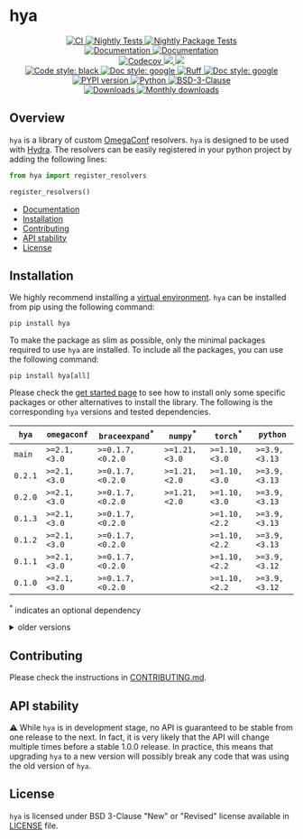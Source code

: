 # hya

<p align="center">
    <a href="https://github.com/durandtibo/hya/actions">
        <img alt="CI" src="https://github.com/durandtibo/hya/workflows/CI/badge.svg">
    </a>
    <a href="https://github.com/durandtibo/hya/actions">
        <img alt="Nightly Tests" src="https://github.com/durandtibo/hya/workflows/Nightly%20Tests/badge.svg">
    </a>
    <a href="https://github.com/durandtibo/hya/actions">
        <img alt="Nightly Package Tests" src="https://github.com/durandtibo/hya/workflows/Nightly%20Package%20Tests/badge.svg">
    </a>
    <br/>
    <a href="https://durandtibo.github.io/hya/">
        <img alt="Documentation" src="https://github.com/durandtibo/hya/workflows/Documentation%20(stable)/badge.svg">
    </a>
    <a href="https://durandtibo.github.io/hya/">
        <img alt="Documentation" src="https://github.com/durandtibo/hya/workflows/Documentation%20(unstable)/badge.svg">
    </a>
    <br/>
    <a href="https://codecov.io/gh/durandtibo/hya">
        <img alt="Codecov" src="https://codecov.io/gh/durandtibo/hya/branch/main/graph/badge.svg">
    </a>
    <a href="https://codeclimate.com/github/durandtibo/hya/maintainability">
        <img src="https://api.codeclimate.com/v1/badges/372b4c4212452ab0b0ad/maintainability" />
    </a>
    <a href="https://codeclimate.com/github/durandtibo/hya/test_coverage">
        <img src="https://api.codeclimate.com/v1/badges/372b4c4212452ab0b0ad/test_coverage" />
    </a>
    <br/>
    <a href="https://github.com/psf/black">
        <img  alt="Code style: black" src="https://img.shields.io/badge/code%20style-black-000000.svg">
    </a>
    <a href="https://google.github.io/styleguide/pyguide.html#s3.8-comments-and-docstrings">
        <img  alt="Doc style: google" src="https://img.shields.io/badge/%20style-google-3666d6.svg">
    </a>
    <a href="https://github.com/astral-sh/ruff">
        <img src="https://img.shields.io/endpoint?url=https://raw.githubusercontent.com/astral-sh/ruff/main/assets/badge/v2.json" alt="Ruff" style="max-width:100%;">
    </a>
    <a href="https://github.com/guilatrova/tryceratops">
        <img  alt="Doc style: google" src="https://img.shields.io/badge/try%2Fexcept%20style-tryceratops%20%F0%9F%A6%96%E2%9C%A8-black">
    </a>
    <br/>
    <a href="https://pypi.org/project/hya/">
        <img alt="PYPI version" src="https://img.shields.io/pypi/v/hya">
    </a>
    <a href="https://pypi.org/project/hya/">
        <img alt="Python" src="https://img.shields.io/pypi/pyversions/hya.svg">
    </a>
    <a href="https://opensource.org/licenses/BSD-3-Clause">
        <img alt="BSD-3-Clause" src="https://img.shields.io/pypi/l/hya">
    </a>
    <br/>
    <a href="https://pepy.tech/project/hya">
        <img  alt="Downloads" src="https://static.pepy.tech/badge/hya">
    </a>
    <a href="https://pepy.tech/project/hya">
        <img  alt="Monthly downloads" src="https://static.pepy.tech/badge/hya/month">
    </a>
    <br/>
</p>

## Overview

`hya` is a library of custom [OmegaConf](https://github.com/omry/omegaconf) resolvers.
`hya` is designed to be used with [Hydra](https://github.com/facebookresearch/hydra).
The resolvers can be easily registered in your python project by adding the following lines:

```python
from hya import register_resolvers

register_resolvers()
```

- [Documentation](https://durandtibo.github.io/hya/)
- [Installation](#installation)
- [Contributing](#contributing)
- [API stability](#api-stability)
- [License](#license)

## Installation

We highly recommend installing
a [virtual environment](https://packaging.python.org/guides/installing-using-pip-and-virtual-environments/).
`hya` can be installed from pip using the following command:

```shell
pip install hya
```

To make the package as slim as possible, only the minimal packages required to use `hya` are
installed.
To include all the packages, you can use the following command:

```shell
pip install hya[all]
```

Please check the [get started page](https://durandtibo.github.io/hya/get_started) to see how to
install only some specific packages or other alternatives to install the library.
The following is the corresponding `hya` versions and tested dependencies.

| `hya`   | `omegaconf`  | `braceexpand`<sup>*</sup> | `numpy`<sup>*</sup> | `torch`<sup>*</sup> | `python`      |
|---------|--------------|---------------------------|---------------------|---------------------|---------------|
| `main`  | `>=2.1,<3.0` | `>=0.1.7,<0.2.0`          | `>=1.21,<3.0`       | `>=1.10,<3.0`       | `>=3.9,<3.13` |
| `0.2.1` | `>=2.1,<3.0` | `>=0.1.7,<0.2.0`          | `>=1.21,<2.0`       | `>=1.10,<3.0`       | `>=3.9,<3.13` |
| `0.2.0` | `>=2.1,<3.0` | `>=0.1.7,<0.2.0`          | `>=1.21,<2.0`       | `>=1.10,<3.0`       | `>=3.9,<3.13` |
| `0.1.3` | `>=2.1,<3.0` | `>=0.1.7,<0.2.0`          |                     | `>=1.10,<2.2`       | `>=3.9,<3.13` |
| `0.1.2` | `>=2.1,<3.0` | `>=0.1.7,<0.2.0`          |                     | `>=1.10,<2.2`       | `>=3.9,<3.13` |
| `0.1.1` | `>=2.1,<3.0` | `>=0.1.7,<0.2.0`          |                     | `>=1.10,<2.2`       | `>=3.9,<3.12` |
| `0.1.0` | `>=2.1,<3.0` | `>=0.1.7,<0.2.0`          |                     | `>=1.10,<2.2`       | `>=3.9,<3.12` |

<sup>*</sup> indicates an optional dependency

<details>
    <summary>older versions</summary>

| `hya`    | `omegaconf`  | `braceexpand`<sup>*</sup> | `torch`<sup>*</sup> | `python`      |
|----------|--------------|---------------------------|---------------------|---------------|
| `0.0.14` | `>=2.1,<3.0` | `>=0.1.7,<0.2.0`          | `>=1.10,<2.2`       | `>=3.9,<3.12` |
| `0.0.13` | `>=2.1,<3.0` |                           | `>=1.10,<2.1`       | `>=3.9,<3.12` |
| `0.0.12` | `>=2.1,<3.0` |                           | `>=1.10,<2.1`       | `>=3.9,<3.12` |

</details>

## Contributing

Please check the instructions in [CONTRIBUTING.md](.github/CONTRIBUTING.md).

## API stability

:warning: While `hya` is in development stage, no API is guaranteed to be stable from one
release to the next.
In fact, it is very likely that the API will change multiple times before a stable 1.0.0 release.
In practice, this means that upgrading `hya` to a new version will possibly break any code that
was using the old version of `hya`.

## License

`hya` is licensed under BSD 3-Clause "New" or "Revised" license available in [LICENSE](LICENSE)
file.
